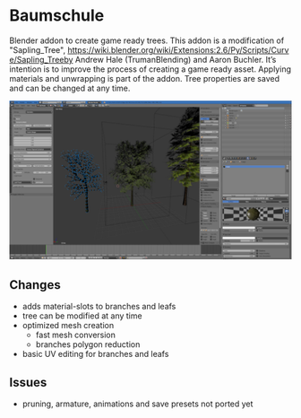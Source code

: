 # Baumschule
Blender addon to create game ready trees. This addon is a modification of "Sapling_Tree", https://wiki.blender.org/wiki/Extensions:2.6/Py/Scripts/Curve/Sapling_Treeby Andrew Hale (TrumanBlending) and Aaron Buchler.
It’s intention is to improve the process of creating a game ready asset. Applying materials and unwrapping is part of the addon. Tree properties are saved and can be changed at any time.


![image Info](./images/screenshot2.png "Screenshot")


## Changes
* adds material-slots to branches and leafs
* tree can be modified at any time
* optimized mesh creation
    * fast mesh conversion
    * branches polygon reduction
* basic UV editing for branches and leafs
## Issues
* pruning, armature, animations and save presets not ported yet
